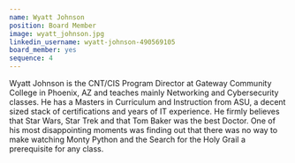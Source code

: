 ```yaml
---
name: Wyatt Johnson
position: Board Member
image: wyatt_johnson.jpg
linkedin_username: wyatt-johnson-490569105
board_member: yes
sequence: 4
---
```


Wyatt Johnson is the CNT/CIS Program Director at Gateway Community College in 
Phoenix, AZ and teaches mainly Networking and Cybersecurity classes. He has a 
Masters in Curriculum and Instruction from ASU, a decent sized stack of 
certifications and years of IT experience. He firmly believes that Star Wars, 
Star Trek and that Tom Baker was the best Doctor. One of his most disappointing
moments was finding out that there was no way to make watching Monty Python 
and the Search for the Holy Grail a prerequisite for any class. 